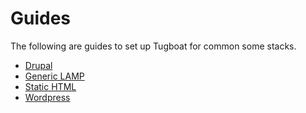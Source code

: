 # Guides

The following are guides to set up Tugboat for common some stacks.

* [Drupal](drupal.md)
* [Generic LAMP](generic-lamp.md)
* [Static HTML](static-html.md)
* [Wordpress](wordpress.md)
